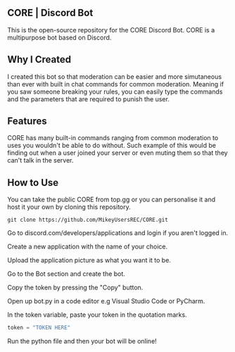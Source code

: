 ## CORE | Discord Bot

This is the open-source repository for the CORE Discord Bot. CORE is a multipurpose bot based on Discord.

## Why I Created

I created this bot so that moderation can be easier and more simutaneous than ever with built in chat commands for common moderation. Meaning if you saw someone breaking your rules, you can easily type the commands and the parameters that are required to punish the user.

## Features

CORE has many built-in commands ranging from common moderation to uses you wouldn't be able to do without. Such example of this would be finding out when a user joined your server or even muting them so that they can't talk in the server.

## How to Use

You can take the public CORE from top.gg or you can personalise it and host it your own by cloning this repository.

```git
git clone https://github.com/MikeyUsersREC/CORE.git
```

Go to discord.com/developers/applications and login if you aren't logged in.

Create a new application with the name of your choice.

Upload the application picture as what you want it to be.

Go to the Bot section and create the bot.

Copy the token by pressing the "Copy" button.

Open up bot.py in a code editor e.g Visual Studio Code or PyCharm.

In the token variable, paste your token in the quotation marks.

```python
token = "TOKEN HERE"
```

Run the python file and then your bot will be online!


